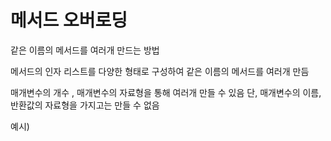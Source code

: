 # 메서드 오버로딩
같은 이름의 메서드를 여러개 만드는 방법

메서드의 인자 리스트를 다양한 형태로 구성하여 같은 이름의 메서드를 여러개 만듬 

매개변수의 개수 , 매개변수의 자료형을 통해 여러개 만들 수 있음 
단, 매개변수의 이름, 반환값의 자료형을 가지고는 만들 수 없음

예시)
```java


```